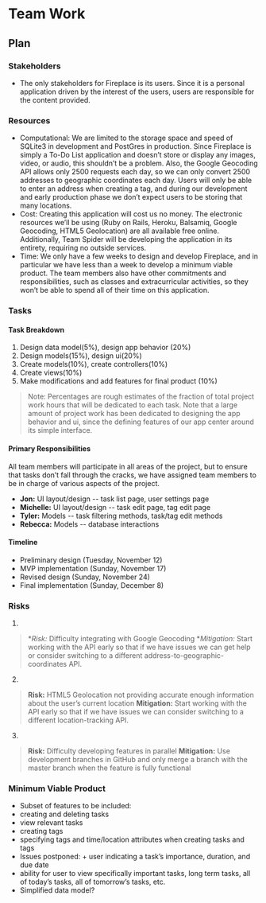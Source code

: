 Team Work
=========


Plan
----


### Stakeholders


+ The only stakeholders for Fireplace is its users. Since it is a personal application driven by the interest of the users, users are responsible for the content provided. 

### Resources


+ Computational: We are limited to the storage space and speed of SQLite3 in development and PostGres in production. Since Fireplace is simply a To-Do List application and doesn’t store or display any images, video, or audio, this shouldn’t be a problem. Also, the Google Geocoding API allows only 2500 requests each day, so we can only convert 2500 addresses to geographic coordinates each day. Users will only be able to enter an address when creating a tag, and during our development and early production phase we don’t expect users to be storing that many locations.
+ Cost: Creating this application will cost us no money. The electronic resources we’ll be using (Ruby on Rails, Heroku, Balsamiq, Google Geocoding, HTML5 Geolocation) are all available free online. Additionally, Team Spider will be developing the application in its entirety, requiring no outside services.
+ Time: We only have a few weeks to design and develop Fireplace, and in particular we have less than a week to develop a minimum viable product. The team members also have other commitments and responsibilities, such as classes and extracurricular activities, so they won’t be able to spend all of their time on this application.


### Tasks


#### Task Breakdown


1. Design data model(5%), design app behavior (20%)
2. Design models(15%), design ui(20%)
3. Create models(10%), create controllers(10%)
4. Create views(10%)
5. Make modifications and add features for final product (10%)


> Note: Percentages are rough estimates of the fraction of total project work hours that will be dedicated to each task. Note that a large amount of project work has been dedicated to designing the app behavior and ui, since the defining features of our app center around its simple interface. 


#### Primary Responsibilities


All team members will participate in all areas of the project, but to ensure that tasks don’t fall through the cracks, we have assigned team members to be in charge of various aspects of the project.


+ **Jon:** UI layout/design -- task list page, user settings page
+ **Michelle:** UI layout/design -- task edit page, tag edit page
+ **Tyler:** Models -- task filtering methods, task/tag edit methods
+ **Rebecca:** Models -- database interactions


#### Timeline


+ Preliminary design (Tuesday, November 12)
+ MVP implementation (Sunday, November 17)
+ Revised design (Sunday, November 24)
+ Final implementation (Sunday, December 8)


### Risks


1. 
> **Risk:* Difficulty integrating with Google Geocoding
> **Mitigation:* Start working with the API early so that if we have issues we can get help or consider switching to a different address-to-geographic-coordinates API.
2.
> **Risk:** HTML5 Geolocation not providing accurate enough information about the user’s current location
> **Mitigation:** Start working with the API early so that if we have issues we can consider switching to a different location-tracking API.
3.
> **Risk:** Difficulty developing features in parallel
> **Mitigation:** Use development branches in GitHub and only merge a branch with the master branch when the feature is fully functional
        
### Minimum Viable Product


+ Subset of features to be included:
+ creating and deleting tasks
+ view relevant tasks
+ creating tags
+ specifying tags and time/location attributes when creating tasks and tags
+ Issues postponed:
        + user indicating a task’s importance, duration, and due date
+ ability for user to view specifically important tasks, long term tasks, all of today’s tasks, all of tomorrow’s tasks, etc.
+ Simplified data model?
